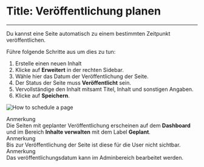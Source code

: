 # Title: Veröffentlichung planen
<!-- Position: 4 -->
<!-- Date: 2017-08-24 22:00:00 -->
---
Du kannst eine Seite automatisch zu einem bestimmten Zeitpunkt veröffentlichen.

Führe folgende Schritte aus um dies zu tun:
1. Erstelle einen neuen Inhalt
2. Klicke auf **Erweitert** in der rechten Sidebar.
3. Wähle hier das Datum der Veröffentlichung der Seite.
4. Der Status der Seite muss  **Veröffentlicht** sein.
5. Vervollständige den Inhalt mitsamt Titel, Inhalt und sonstigen Angaben.
6. Klicke auf **Speichern**.

![How to schedule a page](https://df6m0u2ovo2fu.cloudfront.net/images/documentation-english/scheduled-page.png)

<div class="note">
<div class="title">Anmerkung</div>
Die Seiten mit geplanter Veröffentlichung erscheinen auf dem <b>Dashboard</b> und im Bereich <b>Inhalte verwalten</b> mit dem Label <b>Geplant</b>.
</div>

<div class="note">
<div class="title">Anmerkung</div>
Bis zur Veröffentlichung der Seite ist diese für die User nicht sichtbar.
</div>

<div class="note">
<div class="title">Anmerkung</div>
Das veröffentlichungsdatum kann im Adminbereich bearbeitet werden.
</div>
